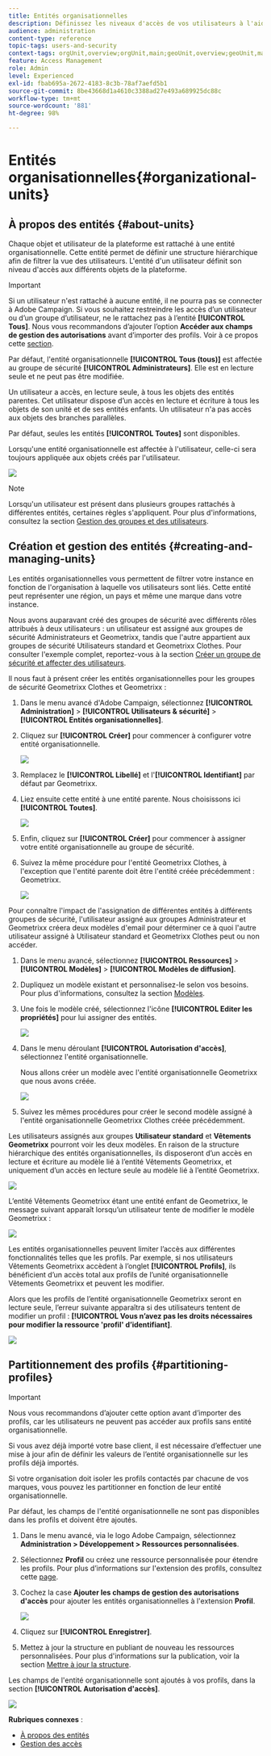 ```yaml
---
title: Entités organisationnelles
description: Définissez les niveaux d'accès de vos utilisateurs à l'aide des entités organisationnelles.
audience: administration
content-type: reference
topic-tags: users-and-security
context-tags: orgUnit,overview;orgUnit,main;geoUnit,overview;geoUnit,main
feature: Access Management
role: Admin
level: Experienced
exl-id: fbab695a-2672-4183-8c3b-78af7aefd5b1
source-git-commit: 8be43668d1a4610c3388ad27e493a689925dc88c
workflow-type: tm+mt
source-wordcount: '881'
ht-degree: 98%

---
```


# Entités organisationnelles{#organizational-units}

## À propos des entités {#about-units}

Chaque objet et utilisateur de la plateforme est rattaché à une entité organisationnelle. Cette entité permet de définir une structure hiérarchique afin de filtrer la vue des utilisateurs. L&#39;entité d&#39;un utilisateur définit son niveau d&#39;accès aux différents objets de la plateforme.

>[!IMPORTANT]
>
>Si un utilisateur n&#39;est rattaché à aucune entité, il ne pourra pas se connecter à Adobe Campaign. Si vous souhaitez restreindre les accès d’un utilisateur ou d’un groupe d’utilisateur, ne le rattachez pas à l’entité **[!UICONTROL Tous]**. Nous vous recommandons d’ajouter l’option **Accéder aux champs de gestion des autorisations** avant d’importer des profils. Voir à ce propos cette [section](../../administration/using/organizational-units.md#partitioning-profiles).
>
>Par défaut, l&#39;entité organisationnelle **[!UICONTROL Tous (tous)]** est affectée au groupe de sécurité **[!UICONTROL Administrateurs]**. Elle est en lecture seule et ne peut pas être modifiée.

Un utilisateur a accès, en lecture seule, à tous les objets des entités parentes. Cet utilisateur dispose d’un accès en lecture et écriture à tous les objets de son unité et de ses entités enfants. Un utilisateur n&#39;a pas accès aux objets des branches parallèles.

Par défaut, seules les entités **[!UICONTROL Toutes]** sont disponibles.

Lorsqu&#39;une entité organisationnelle est affectée à l&#39;utilisateur, celle-ci sera toujours appliquée aux objets créés par l&#39;utilisateur.

![](assets/user_management_2.png)

>[!NOTE]
>
>Lorsqu&#39;un utilisateur est présent dans plusieurs groupes rattachés à différentes entités, certaines règles s&#39;appliquent. Pour plus d&#39;informations, consultez la section [Gestion des groupes et des utilisateurs](../../administration/using/managing-groups-and-users.md).

## Création et gestion des entités      {#creating-and-managing-units}

Les entités organisationnelles vous permettent de filtrer votre instance en fonction de l&#39;organisation à laquelle vos utilisateurs sont liés. Cette entité peut représenter une région, un pays et même une marque dans votre instance.

Nous avons auparavant créé des groupes de sécurité avec différents rôles attribués à deux utilisateurs : un utilisateur est assigné aux groupes de sécurité Administrateurs et Geometrixx, tandis que l&#39;autre appartient aux groupes de sécurité Utilisateurs standard et Geometrixx Clothes. Pour consulter l&#39;exemple complet, reportez-vous à la section [Créer un groupe de sécurité et affecter des utilisateurs](../../administration/using/managing-groups-and-users.md#creating-a-security-group-and-assigning-users).

Il nous faut à présent créer les entités organisationnelles pour les groupes de sécurité Geometrixx Clothes et Geometrixx :

1. Dans le menu avancé d&#39;Adobe Campaign, sélectionnez **[!UICONTROL Administration]** > **[!UICONTROL Utilisateurs &amp; sécurité]** > **[!UICONTROL Entités organisationnelles]**.
1. Cliquez sur **[!UICONTROL Créer]** pour commencer à configurer votre entité organisationnelle.

   ![](assets/manage_units_1.png)

1. Remplacez le **[!UICONTROL Libellé]** et l&#39;**[!UICONTROL Identifiant]** par défaut par Geometrixx.
1. Liez ensuite cette entité à une entité parente. Nous choisissons ici **[!UICONTROL Toutes]**.

   ![](assets/manage_units_2.png)

1. Enfin, cliquez sur **[!UICONTROL Créer]** pour commencer à assigner votre entité organisationnelle au groupe de sécurité.
1. Suivez la même procédure pour l&#39;entité Geometrixx Clothes, à l&#39;exception que l&#39;entité parente doit être l&#39;entité créée précédemment : Geometrixx.

   ![](assets/manage_units_3.png)

Pour connaître l&#39;impact de l&#39;assignation de différentes entités à différents groupes de sécurité, l&#39;utilisateur assigné aux groupes Administrateur et Geometrixx créera deux modèles d&#39;email pour déterminer ce à quoi l&#39;autre utilisateur assigné à Utilisateur standard et Geometrixx Clothes peut ou non accéder.

1. Dans le menu avancé, sélectionnez **[!UICONTROL Ressources]** > **[!UICONTROL Modèles]** > **[!UICONTROL Modèles de diffusion]**.
1. Dupliquez un modèle existant et personnalisez-le selon vos besoins. Pour plus d&#39;informations, consultez la section [Modèles](../../start/using/marketing-activity-templates.md).
1. Une fois le modèle créé, sélectionnez l&#39;icône **[!UICONTROL Editer les propriétés]** pour lui assigner des entités.

   ![](assets/manage_units_6.png)

1. Dans le menu déroulant **[!UICONTROL Autorisation d&#39;accès]**, sélectionnez l&#39;entité organisationnelle.

   Nous allons créer un modèle avec l&#39;entité organisationnelle Geometrixx que nous avons créée.

   ![](assets/manage_units_5.png)

1. Suivez les mêmes procédures pour créer le second modèle assigné à l&#39;entité organisationnelle Geometrixx Clothes créée précédemment.

Les utilisateurs assignés aux groupes **Utilisateur standard** et **Vêtements Geometrixx** pourront voir les deux modèles. En raison de la structure hiérarchique des entités organisationnelles, ils disposeront d’un accès en lecture et écriture au modèle lié à l’entité Vêtements Geometrixx, et uniquement d’un accès en lecture seule au modèle lié à l’entité Geometrixx.

![](assets/manage_units_7.png)

L’entité Vêtements Geometrixx étant une entité enfant de Geometrixx, le message suivant apparaît lorsqu’un utilisateur tente de modifier le modèle Geometrixx :

![](assets/manage_units_8.png)

Les entités organisationnelles peuvent limiter l’accès aux différentes fonctionnalités telles que les profils. Par exemple, si nos utilisateurs Vêtements Geometrixx accèdent à l’onglet **[!UICONTROL Profils]**, ils bénéficient d’un accès total aux profils de l’unité organisationnelle Vêtements Geometrixx et peuvent les modifier.

Alors que les profils de l’entité organisationnelle Geometrixx seront en lecture seule, l’erreur suivante apparaîtra si des utilisateurs tentent de modifier un profil : **[!UICONTROL Vous n’avez pas les droits nécessaires pour modifier la ressource &#39;profil&#39; d’identifiant]**.

![](assets/manage_units_10.png)

## Partitionnement des profils {#partitioning-profiles}

>[!IMPORTANT]
>
>Nous vous recommandons d’ajouter cette option avant d’importer des profils, car les utilisateurs ne peuvent pas accéder aux profils sans entité organisationnelle.
>
>Si vous avez déjà importé votre base client, il est nécessaire d’effectuer une mise à jour afin de définir les valeurs de l’entité organisationnelle sur les profils déjà importés.

Si votre organisation doit isoler les profils contactés par chacune de vos marques, vous pouvez les partitionner en fonction de leur entité organisationnelle.

Par défaut, les champs de l&#39;entité organisationnelle ne sont pas disponibles dans les profils et doivent être ajoutés.

1. Dans le menu avancé, via le logo Adobe Campaign, sélectionnez **Administration > Développement > Ressources personnalisées**.
1. Sélectionnez **Profil** ou créez une ressource personnalisée pour étendre les profils. Pour plus d’informations sur l&#39;extension des profils, consultez cette [page](../../developing/using/extending-the-profile-resource-with-a-new-field.md#step-1--extend-the-profile-resource).
1. Cochez la case **Ajouter les champs de gestion des autorisations d&#39;accès** pour ajouter les entités organisationnelles à l&#39;extension **Profil**.

   ![](assets/user_management_9.png)

1. Cliquez sur **[!UICONTROL Enregistrer]**.
1. Mettez à jour la structure en publiant de nouveau les ressources personnalisées. Pour plus d&#39;informations sur la publication, voir la section [Mettre à jour la structure](../../developing/using/updating-the-database-structure.md).

Les champs de l&#39;entité organisationnelle sont ajoutés à vos profils, dans la section **[!UICONTROL Autorisation d&#39;accès]**.

![](assets/user_management_10.png)

**Rubriques connexes** :

* [À propos des entités](../../administration/using/organizational-units.md#about-units)
* [Gestion des accès](../../administration/using/about-access-management.md)
